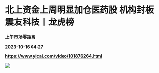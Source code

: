 # 北上资金上周明显加仓医药股 机构封板震友科技丨龙虎榜
**上午市场零距离**

**2023-10-16 04:27**

**https://www.yicai.com/video/101876264.html**

![](http://imgcdn.yicai.com/vms-new/2023/10/616bb8b5-1756-4b25-8d6f-cf253f549f1f.png)